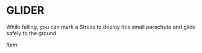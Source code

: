 # GLIDER

While falling, you can mark a Stress to deploy this small parachute and glide safely to the ground.

*Item*